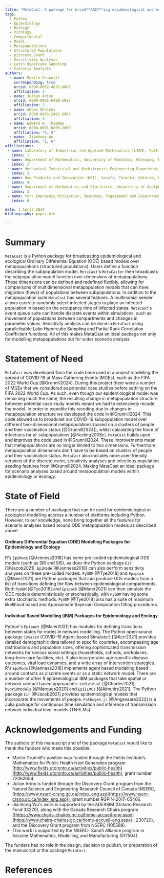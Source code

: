 ```yaml
---
title: 'MetaCast: A package for broad**CAST**ing epidemiological and ecological models over **META**-populations.'
tags:
  - Python
  - Epimediology
  - Ecology
  - Virology
  - Compartmental
  - Model
  - Metapopulations
  - Structured Populations
  - Discrete Event
  - Sensitivity Analyses
  - Latin Hypercube Sampling
  - Scenario Analysis
authors:
  - name: Martin Grunnill
    corresponding: true 
    orcid: 0000-0002-4835-8007
    affiliation: 1
  - name: Julien Arino
    orcid: 0000-0001-6409-5027
    affiliation: 2
  - name: Abbas Ghasemi
    orcid: 0000-0003-2442-5962
    affiliation: 3
  - name: Edward W. Thommes
    orcid: 0000-0001-6800-2000
    affiliation: "4, 5"
  - name:  Jianhong Wu
    affiliation: "1, 6"
affiliations:
 - name: Laboratory of Industrial and Applied Mathematics (LIAM), York University, Toronto, Ontario, Canada
   index: 1
 - name: Department of Mathematics, University of Manitoba, Winnipeg, Manitoba, Canada
   index: 2
 - name: Mechanical Industrial and Mechatronics Engineering Department, Toronto Metropolitan University (TMU), Toronto, Ontario, Canada
   index: 3
 - name: New Products and Innovation (NPI), Sanofi, Toronto, Ontario, Canada
   index: 4
 - name: Department of Mathematics and Statistics, University of Guelph, Guelph, Ontario, Canada
   index: 5
 - name: York Emergency Mitigation, Response, Engagement and Governance Institute, York University, Toronto, Ontario, Canada
   index: 6

date: 1 April 2024
bibliography: paper.bib

---
```


# Summary

`MetaCast` is a Python package for broadcasting epidemiological and ecological Ordinary Differential Equation (ODE)
based models over metapopulations (structured populations). Users define a function describing the
subpopulation model. `MetaCast`'s `MetaCaster` then broadcasts the subpopulation model function over dimensions
of metapopulations. These dimensions can be defined and redefined flexibly, allowing for comparisons
of multidimensional metapopulation models that can have migration (flows) of populations between
subpopulations. In addition to the metapopulation suite `MetaCast` has several features. A
multinomial seeder allows users to randomly select infected stages to place an infected
population in based on the occupancy time of infected states. `MetaCast`'s event queue suite
can handle discrete events within simulations, such as movement of populations between compartments and changes in 
parameter values. Sensitivity analysis can be done in `MetaCast` using parallelisable Latin Hypercube Sampling and 
Partial Rank Correlation Coefficient functions. All of this makes MetaCast an ideal package not only for modelling 
metapopulations but for wider scenario analysis.

# Statement of Need

`MetaCast` was developed from the code base used in a project modelling the spread of 
COVID-19 at Mass Gathering Events (MGEs), such as the FIFA 2022 World Cup [@Grunnill2024]. 
During this project there were a number of MGEs that we considered as potential case studies
before settling on the FIFA 2022 World Cup. As such, even though our epidemiological model 
was remaining much the same, the resulting change in metapopulation structure between potential case study models
meant we had to extensively recode the model. In order to expedite this recoding due to changes in metapopulation
structure we developed the code in @Grunnill2024. This code allowed us to broadcast our COVID-19 subpopulation model
over different two-dimensional metapopulations (based on a clusters of people and their vaccination status [@Grunnill2024]), 
whilst calculating the force of infections for all subpopulations [@Keeling2008c]. 
`MetaCast` builds upon and improves the code used in @Grunnill2024. These improvements mean that metapopulations are no 
longer limited to two dimensions. Furthermore, metapopulation dimensions don't have to be based on clusters of people and their 
vaccination status. `MetaCast` also includes more user-friendly versions of the discrete event, sensitivity analyses and
infectious population seeding features from @Grunnill2024. Making MetaCast an ideal package for scenario analyses
based around metapopulation models within epidemiology or ecology.

# State of Field

There are a number of packages that can be used for epidemiological or ecological modelling accross a number of 
platforms including Python. However, to our knowledge, none bring together all the features for scenario analyses based 
around ODE metapopulation models as described above.

#### Ordinary Differential Equation (ODE) Modelling Packages for Epidemiology and Ecology
R's `EpiMode` [@Jenness2018] has some pre-coded epidemiological ODE models (such as SIR and SIS), as does
 the Python package `Eir` [@Jacob2021]. `EpiMode` [@Jenness2018] can also perform sensitivity analyses on these pre-coded 
models. `PyGOM` [@Tye2018] and `Epipack` [@Maier2021] are Python packages that can produce ODE models from 
a list of transitions defining the flow between epidemiological compartments. Both `PyGOM` [@Tye2018] and `Epipack` [@Maier2021] can 
then simulate the ODE models deterministically or stochastically, with `PyGOM` having some extra stochastic methods. 
`PyGOM` [@Tye2018] also has a suite of maximum likelihood based and Approximate Bayesian Computation fitting procedures.

#### Individual Based Modelling (IBM) Packages for Epidemiology and Ecology
Python's `Epipack` [@Maier2021] has modules for defining transitions between states for nodes in network 
modelling. The Python open-source package `Covasim` (COVID-19 Agent-based Simulator) [@Kerr2021] provides detailed 
demographic data tailored to specific countries, encompassing age distributions and population sizes, offering 
sophisticated transmission networks for various social settings (households, schools, workplaces, long-term care 
facilities, etc). It also incorporates age-specific disease outcomes, viral load dynamics, and a wide array of 
intervention strategies. R's `EpiMode` [@Jenness2018] implements agent based modelling based around contacts as 
discrete events or as a static network model. There are a number of other R epidemiological IBM packages that take 
spatial or network contact based approaches: `individual` [@Charles2021], `hybridModels` [@Marques2020] and `EpiILMCT` 
[@Almutiry2021]. The Python package `Eir` [@Jacob2021] provides epidemiological models that incorporate the movements of people. 
`Pathogen.jl` [@Angevaare2022] is a Julia package for continuous time simulation and inference of transmission network 
individual level models (TN-ILMs). 

# Acknowledgements and Funding

The authors of this manuscript and of the package `MetaCast` would like to thank the funders who made this possible:
* Martin Grunnill's position was funded through the Fields Institute’s Mathematics for Public Health Next Generation program 
[http://www.fields.utoronto.ca/activities/public-health](http://www.fields.utoronto.ca/activities/public-health), grant 
number 72062654. 
* Julian Arino is funded through the Discovery Grant program from the Natural Science and Engineering Research Council 
of Canada (NSERC, [https://www.nserc-crsng.gc.ca/index_eng.asp](https://www.nserc-crsng.gc.ca/index_eng.asp)), grant 
number RGPIN-2017-05466. 
* Jianhong Wu's work is supported by the ADERSIM (Ontario Research Fund 33270), along with the Canada Research Chairs 
program ([https://www.chairs-chaires.gc.ca/home-accueil-eng.aspx](https://www.chairs-chaires.gc.ca/home-accueil-eng.aspx)
, 230720), and the Discovery Grant program from NSERC (105588).
* This work is supported by the NSERC- Sanofi Alliance program in Vaccine Mathematics, Modelling, and Manufacturing (517504). 
 
The funders had no role in the design, decision to publish, or preparation of the manuscript or the package `MetaCast`.

# References